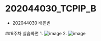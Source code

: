 # 202044030_TCPIP_B
  - 202044030  배은빈

##6주차 실습화면
1.
![image](https://user-images.githubusercontent.com/81680796/162689181-899e814c-69cd-4698-b75b-217261352a48.png)
2.
![image](https://user-images.githubusercontent.com/81680796/162689521-6352cd0c-05b2-489a-9cf1-f757678c7e79.png)


 
